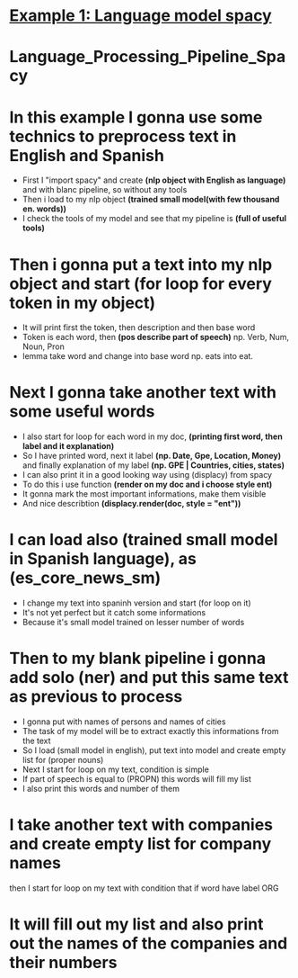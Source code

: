 # [Example 1: Language model spacy](https://github.com/JakubTabor/Language_model_Pipeline/blob/main/Language_Processing_Pipeline_Spacy.ipynb)
# Language_Processing_Pipeline_Spacy

# In this example I gonna use some technics to preprocess text in English and Spanish
* First I "import spacy" and create **(nlp object with English as language)** and with blanc pipeline, so without any tools
* Then i load to my nlp object **(trained small model(with few thousand en. words))**
* I check the tools of my model and see that my pipeline is **(full of useful tools)**

# Then i gonna put a text into my nlp object and start (for loop for every token in my object)
* It will print first the token, then description and then base word
* Token is each word, then **(pos describe part of speech)** np. Verb, Num, Noun, Pron
* lemma take word and change into base word np. eats into eat.

# Next I gonna take another text with some useful words
* I also start for loop for each word in my doc, **(printing first word, then label and it explanation)**
* So I have printed word, next it label **(np. Date, Gpe, Location, Money)** and finally explanation of my label **(np. GPE | Countries, cities, states)**
* I can also print it in a good looking way using (displacy) from spacy
* To do this i use function **(render on my doc and i choose style ent)**
* It gonna mark the most important informations, make them visible
* And nice describtion **(displacy.render(doc, style = "ent"))**

# I can load also (trained small model in Spanish language), as (es_core_news_sm)
* I change my text into spaninh version and start (for loop on it)
* It's not yet perfect but it catch some informations
* Because it's small model trained on lesser number of words

# Then to my blank pipeline i gonna add solo (ner) and put this same text as previous to process
* I gonna put with names of persons and names of cities
* The task of my model will be to extract exactly this informations from the text
* So I load (small model in english), put text into model and create empty list for (proper nouns)  
* Next I start for loop on my text, condition is simple
* If part of speech is equal to (PROPN) this words will fill my list
* I also print this words and number of them 

# I take another text with companies and create empty list for company names
then I start for loop on my text with condition that if word have label ORG
# It will fill out my list and also print out the names of the companies and their numbers

